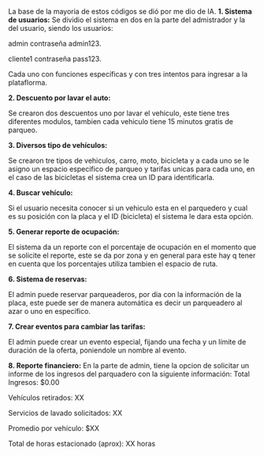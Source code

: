 La base de la mayoria de estos códigos se dió por me dio de IA.
**1. Sistema de usuarios:**
Se dividio el sistema en dos en la parte del admistrador y la del usuario, siendo los usuarios:

admin contraseña admin123.

cliente1 contraseña pass123.

Cada uno con funciones específicas y con tres intentos para ingresar a la plataflorma.

**2. Descuento por lavar el auto:**

Se crearon dos descuentos uno por lavar el vehiculo, este tiene tres diferentes modulos, tambien cada vehiculo tiene 15 minutos gratis de parqueo.

**3. Diversos tipo de vehículos:**

Se crearon tre tipos de vehiculos, carro, moto, bicicleta y a cada uno se le asigno un espacio especifico de parqueo y tarifas unicas para cada uno, en el caso de las bicicletas el sistema crea un ID para identificarla.

**4. Buscar vehículo:**

Si el usuario necesita conocer si un vehiculo esta en el parquedero y cual es su posición con la placa y el ID (bicicleta) el sistema le dara esta opción.

**5. Generar reporte de ocupación:**

El sistema da un reporte con el porcentaje de ocupación en el momento que se solicite el reporte, este se da por zona y en general para este hay q tener en cuenta que los porcentajes utiliza tambien el espacio de ruta.

**6. Sistema de reservas:**

El admin puede reservar parqueaderos, por dia con la información de la placa, este puede ser de manera automática es decir un parqueadero al azar o uno en específico.

**7. Crear eventos para cambiar las tarifas:**

El admin puede crear un evento especial, fijando una fecha y un límite de duración de la oferta, poniendole un nombre al evento.

**8. Reporte financiero:**
En la parte de admin, tiene la opcion de solicitar un informe de los ingresos del parquadero con la siguiente información: 
Total Ingresos: $0.00

Vehículos retirados: XX

Servicios de lavado solicitados: XX

Promedio por vehículo: $XX

Total de horas estacionado (aprox): XX horas
